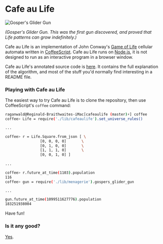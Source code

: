 # Cafe au Life

![Gosper's Glider Gun](http://raganwald.github.com/cafeaulife/docs/gospers_glider_gun.gif)

*(Gosper's Glider Gun. This was the first gun discovered, and proved that Life patterns can grow indefinitely.)*

Cafe au Life is an implementation of John Conway's [Game of Life][life] cellular automata written in [CoffeeScript][cs]. Cafe au Life runs on [Node.js][node], it is not designed to run as an interactive program in a browser window.

[life]: http://en.wikipedia.org/wiki/Conway's_Game_of_Life
[cs]: http://jashkenas.github.com/coffee-script/
[node]: http://nodejs.org

Cafe au Life's annotated source code is [here](http://raganwald.github.com/cafeaulife/docs/cafeaulife.html). It contains the full explanation of the algorithm, and most of the stuff you'd normally find interesting in a README file.

### Playing with Cafe au Life

The easiest way to try Cafe au Life is to clone the repository, then use CoffeeScript's `coffee` command:

```bash
raganwald@Reginald-Braithwaites-iMac[cafeaulife (master)⚡] coffee
coffee> Life = require('./lib/cafeaulife').set_universe_rules()

...

coffee> r = Life.Square.from_json [ \
                [0, 0, 0, 0]       \
                [0, 1, 0, 0]       \
                [1, 1, 1, 0]       \
                [0, 0, 1, 0] ]
                
...

coffee> r.future_at_time(1103).population
116
coffee> gun = require('./lib/menagerie').gospers_glider_gun

...

gun.future_at_time(1099511627776).population
183251938004
```

Have fun!

### Is it any good?

[Yes](http://news.ycombinator.com/item?id=3067434).